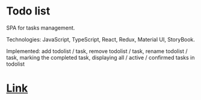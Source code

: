 # Todo list
SPA for tasks management.

Technologies: JavaScript, TypeScript, React, Redux, Material UI, StoryBook.

Implemented: add todolist / task, remove todolist / task, rename todolist / task, marking the completed task, displaying all / active / confirmed tasks in todolist

# [Link](https://NikolayPasyuk.github.io/Todolist "Link")